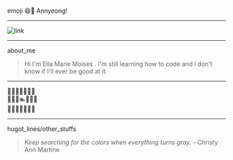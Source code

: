 emoji :smile::wave: Annyeong!
***
![link](https://78.media.tumblr.com/9fe9f206cdc37359be5d557a76019cda/tumblr_p3acuz94yt1wfju52o3_r1_400.gif)
***
about_me
>  Hi I'm Ella Marie Moises . I'm still learning how to code and I don't know if I'll ever be good at it. 
***
:ocean::ocean::ocean::ocean::ocean::ocean::ocean:<br>
:ocean::ocean::ocean::swimmer::ocean::ocean::ocean:<br>
:ocean::ocean::ocean::ocean::ocean::ocean::ocean:<br>
***
hugot_lines/other_stuffs
> *Keep searching for the colors when everything turns gray.* - Christy Ann Martine
